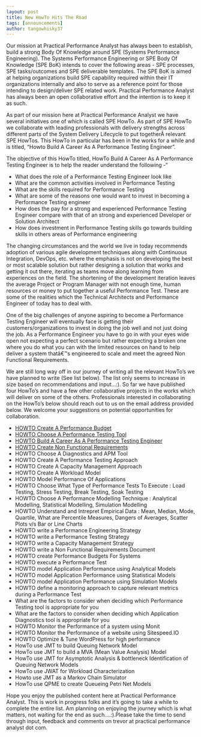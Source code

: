 ```yaml
---
layout: post
title: New HowTo Hits The Road 
tags: [announcements]
author: tangowhisky37
---
```


Our mission at Practical Performance Analyst has always been to establish, build a strong Body Of Knowledge around SPE (Systems Performance Engineering). The Systems Performance Engineering or SPE Body Of Knowledge (SPE BoK) intends to cover the following areas - SPE processes, SPE tasks/outcomes and SPE deliverable templates. The SPE BoK is aimed at helping organizations build SPE capability required within their IT organizations internally and also to serve as a reference point for those intending to design/deliver SPE related work. Practical Performance Analyst has always been an open collaborative effort and the intention is to keep it as such.

As part of our mission here at Practical Performance Analyst we have several initiatives one of which is called SPE HowTo. As part of SPE HowTo we collaborate with leading professionals with delivery strengths across different parts of the System Delivery Lifecycle to put togetherÂ relevant SPE HowTos. This HowTo in particular has been in the works for a while and is titled, &#8220;Howto Build A Career As A Performance Testing Engineer&#8221;.

The objective of this HowTo titled, HowTo Build A Career As A Performance Testing Engineer is to help the reader understand the following -“

  * What does the role of a Performance Testing Engineer look like
  * What are the common activities involved in Performance Testing
  * What are the skills required for Performance Testing
  * What are some of the reasons one would want to invest in becoming a Performance Testing engineer
  * How does the pay for a strong and experienced Performance Testing Engineer compare with that of an strong and experienced Developer or Solution Architect
  * How does investment in Performance Testing skills go towards building skills in others areas of Performance engineering

The changing circumstances and the world we live in today recommends adoption of various agile development techniques along with Continuous Integration, DevOps, etc. where the emphasis is not on developing the best or most scalable solution but rather designing a solution that works and getting it out there, iterating as teams move along learning from experiences on the field. The shortening of the development iteration leaves the average Project or Program Manager with not enough time, human resources or money to put together a useful Performance Test. These are some of the realities which the Technical Architects and Performance Engineer of today has to deal with.

One of the big challenges of anyone aspiring to become a Performance Testing Engineer will eventually face is getting their customers/organizations to invest in doing the job well and not just doing the job. As a Performance Engineer you have to go in with your eyes wide open not expecting a perfect scenario but rather expecting a broken one where you do what you can with the limited resources on hand to help deliver a system thatâ€™s engineered to scale and meet the agreed Non Functional Requirements.

We are still long way off in our journey of writing all the relevant HowTo&#8217;s we have planned to write (See list below). The list only seems to increase in size based on recommendations and input&#8230;:). So far we have published four HowTo&#8217;s and have a few other collaborative projects in the works which will deliver on some of the others. Professionals interested in collaborating on the HowTo&#8217;s below should reach out to us on the email address provided below. We welcome your suggestions on potential opportunities for collaboration.

  * [HOWTO Create A Performance Budget](https://tangowhisky37.github.io/PracticalPerformanceAnalyst/pages/spe_howtos/howto_create_a_performance_budget/)
  * [HOWTO Choose A Performance Testing Tool](https://tangowhisky37.github.io/PracticalPerformanceAnalyst/pages/spe_howtos/howto_choose_a_performance_testing_tool/)
  * [HOWTO Build A Career As A Performance Testing Engineer](https://tangowhisky37.github.io/PracticalPerformanceAnalyst/pages/spe_howtos/howto_build_a_career_as_a_performance_test_engineer/)
  * [HOWTO Create Non Functional Requirements](https://tangowhisky37.github.io/PracticalPerformanceAnalyst/pages/spe_howtos/howto_define_non_functional_requirements/)
  * HOWTO Choose A Diagnostics and APM Tool
  * HOWTO Create A Performance Testing Approach
  * HOWTO Create A Capacity Management Approach
  * HOWTO Create A Workload Model
  * HOWTO Model Performance Of Applications
  * HOWTO Choose What Type of Performance Tests To Execute : Load Testing, Stress Testing, Break Testing, Soak Testing
  * HOWTO Choose A Performance Modelling Technique : Analytical Modelling, Statistical Modelling, Simulation Modelling
  * HOWTO Understand and Intrepret Empirical Data : Mean, Median, Mode, Quartile, What are Percentile Measures, Dangers of Averages, Scatter Plots v/s Bar or Line Charts
  * HOWTO write a Performance Engineering Strategy
  * HOWTO write a Performance Testing Strategy
  * HOWTO write a Capacity Management Strategy
  * HOWTO write a Non Functional Requirements Document
  * HOWTO create Performance Budgets For Systems
  * HOWTO execute a Performance Test
  * HOWTO model Application Performance using Analytical Models
  * HOWTO model Application Performance using Statistical Models
  * HOWTO model Application Performance using Simulation Models
  * HOWTO define a monitoring approach to capture relevant metrics during a Performance Test
  * What are the factors to consider when deciding which Performance Testing tool is appropriate for you
  * What are the factors to consider when deciding which Application Diagnostics tool is appropriate for you
  * HOWTO Monitor the Performance of a system using Monit
  * HOWTO Monitor the Performance of a website using Sitespeed.IO
  * HOWTO Optimize & Tune WordPress for high performance
  * HowTo use JMT to build Queuing Network Model
  * HowTo use JMT to build a MVA (Mean Value Analysis) Model
  * HowTo use JMT for Asymptotic Analysis & bottleneck Identification of Queuing Network Models
  * HowTo use JWAT for Workload Characterization
  * Howto use JMT as a Markov Chain Simulator
  * HowTo use QPME to create Queueing Petri Net Models

Hope you enjoy the published content here at Practical Performance Analyst. This is work in progress folks and it&#8217;s going to take a while to complete the entire list. Am planning on enjoying the journey which is what matters, not waiting for the end as such&#8230;.:).Please take the time to send through input, feedback and comments on trevor at practical performance analyst dot com.

